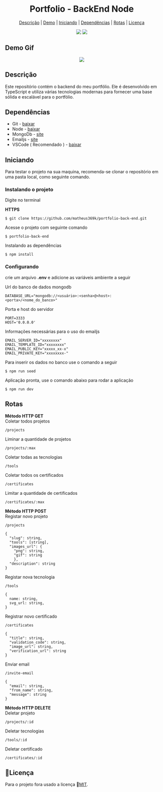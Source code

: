 <h1 align='center'>Portfolio - BackEnd Node</h1>

<div align='center'>

  [Descrição](#descrição)
  |
  [Demo](#demo-gif)
  |
  [Iniciando](#iniciando)
  |
  [Dependências](#dependências)
  |
  [Rotas](#rotas)
  |
  [Licença](#licença)

</div>

<div align='center'>
  <img src='https://img.shields.io/github/license/matheus369k/coffee-delivery-api.svg'/>
  <img src='https://img.shields.io/github/watchers/matheus369k/coffee-delivery-api.svg' />
</div>

## Demo Gif

<div align='center'>
  <img src='.github/coffee-delivery-projetc-view.gif' />
</div>

## Descrição

Este repositório contém o backend do meu portfólio. Ele é desenvolvido em TypeScript e utiliza várias tecnologias modernas para fornecer uma base sólida e escalável para o portfólio.

## Dependências

- Git - [baixar](https://git-scm.com)
- Node - [baixar](https://nodejs.org/pt)
- MongoDb - [site](https://cloud.mongodb.com/)
- Emailjs - [site](https://dashboard.emailjs.com)
- VSCode ( Recomendado ) - [baixar](https://code.visualstudio.com)

## Iniciando

Para testar o projeto na sua maquina, recomenda-se clonar o repositório em uma pasta local, como seguinte comando.

### Instalando o projeto

Digite no terminal

__HTTPS__
```
$ git clone https://github.com/matheus369k/portfolio-back-end.git
```
Acesse o projeto com seguinte comando 
```
$ portfolio-back-end
```
Instalando as dependências
```
$ npm install
```
### Configurando

crie um arquivo __.env__ e adicione as variáveis ambiente a seguir

Url do banco de dados mongodb 
```
DATABASE_URL="mongodb://<usuário>:<senha>@<host>:<porta>/<nome_do_banco>"
```
Porta e host do servidor
```
PORT=3333
HOST='0.0.0.0'
```
Informações necessárias para o uso do emailjs
```
EMAIL_SERVER_ID="xxxxxxxx"
EMAIL_TEMPLATE_ID="xxxxxxxx"
EMAIL_PUBLIC_KEY="xxxxx_xx-x"
EMAIL_PRIVATE_KEY="xxxxxxxx-"
```
Para inserir os dados no banco use o comando a seguir
```
$ npm run seed
```
Aplicação pronta, use o comando abaixo para rodar a aplicação
```
$ npm run dev
```
## Rotas
__Método HTTP GET__<br/>
Coletar todos projetos
```
/projects
```
Liminar a quantidade de projetos
```
/projects/:max
```
Coletar todas as tecnologias
```
/tools
```
Coletar todos os certificados
```
/certificates
```
Limitar a quantidade de certificados
```
/certificates/:max
```
__Método HTTP POST__<br/>
Registar novo projeto
```
/projects
```
```
{
  "slug": string,
  "tools": [string],
  "images_url": {
    "png": string,
    "gif": string
    },
  "description": string
}
```
Registar nova tecnologia
```
/tools
```
```
{
  name: string,
  svg_url: string,
}
```
Registrar novo certificado
```
/certificates
```
```
{
  "title": string,
  "validation_code": string,
  "image_url": string,
  "verification_url": string
}
```
Enviar email
```
/invite-email
```
```
{
  "email": string, 
  "from_name": string,
  "message": string
}
```

__Método HTTP DELETE__<br/>
Deletar projeto
```
/projects/:id
```
Deletar tecnologias
```
/tools/:id
```
Deletar certificado
```
/certificates/:id
```

## 📜Licença

Para o projeto fora usado a licença 🔗[MIT](/LICENSE.txt).
